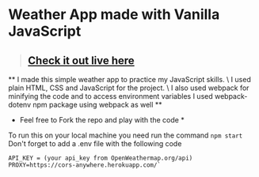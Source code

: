 # Weather App made with Vanilla JavaScript

> ## [Check it out live here](https://fab-breeze.netlify.app/)


** I made this simple weather app to practice my JavaScript skills. \ I used plain HTML, CSS and JavaScript for the project. \  I also used webpack for minifying the code and to access environment variables I used webpack-dotenv npm package using webpack as well **

* Feel free to Fork the repo and play with the code *

To run this on your local machine you need run the command `npm start`
Don't forget to add a .env file with the following code

```
API_KEY = (your api_key from OpenWeathermap.org/api)
PROXY=https://cors-anywhere.herokuapp.com/`
```